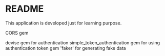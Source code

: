 # README

This application is developed just for learning purpose.

CORS gem

devise gem for authentication
simple_token_authentication gem for using authentication token
gem 'faker' for generating fake data
